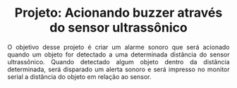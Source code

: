 <h1 align="center">Projeto: Acionando buzzer através do sensor ultrassônico</h1>
<p align="justify">O objetivo desse projeto é criar um alarme sonoro que será acionado quando um objeto for detectado a uma determinada distância do sensor ultrassônico.
Quando detectado algum objeto dentro da distância determinada, será disparado um alerta sonoro e será impresso no monitor serial a distância do objeto em relação ao sensor.</p>
